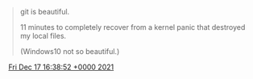 > git is beautiful\.  
>   
> 11 minutes to completely recover from a kernel panic that destroyed my local files\.  
>   
> \(Windows10 not so beautiful\.\)

<img src="../../media/tweet.ico" width="12" /> [Fri Dec 17 16:38:52 +0000 2021](https://twitter.com/DromerDenker/status/1471882599069011970)